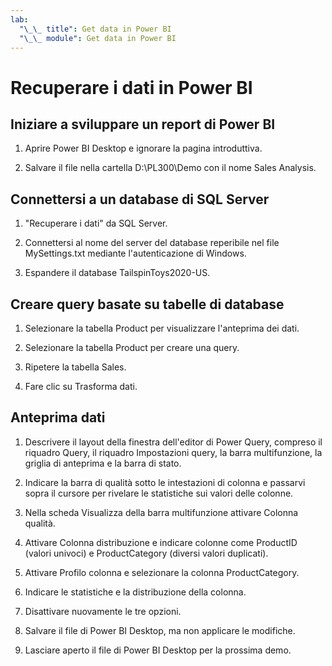 ```yaml
---
lab:
  "\_\_ title": Get data in Power BI
  "\_\_ module": Get data in Power BI
---
```

# Recuperare i dati in Power BI

## Iniziare a sviluppare un report di Power BI

1. Aprire Power BI Desktop e ignorare la pagina introduttiva.

1. Salvare il file nella cartella D:\PL300\Demo con il nome Sales Analysis.

## Connettersi a un database di SQL Server

1. "Recuperare i dati" da SQL Server.

1. Connettersi al nome del server del database reperibile nel file MySettings.txt mediante l'autenticazione di Windows.

1. Espandere il database TailspinToys2020-US.

## Creare query basate su tabelle di database

1. Selezionare la tabella Product per visualizzare l'anteprima dei dati.

1. Selezionare la tabella Product per creare una query.

1. Ripetere la tabella Sales.

1. Fare clic su Trasforma dati.

## Anteprima dati

1. Descrivere il layout della finestra dell'editor di Power Query, compreso il riquadro Query, il riquadro Impostazioni query, la barra multifunzione, la griglia di anteprima e la barra di stato.

1. Indicare la barra di qualità sotto le intestazioni di colonna e passarvi sopra il cursore per rivelare le statistiche sui valori delle colonne.

1. Nella scheda Visualizza della barra multifunzione attivare Colonna qualità.

1. Attivare Colonna distribuzione e indicare colonne come ProductID (valori univoci) e ProductCategory (diversi valori duplicati).

1. Attivare Profilo colonna e selezionare la colonna ProductCategory.

1. Indicare le statistiche e la distribuzione della colonna.

1. Disattivare nuovamente le tre opzioni.

1. Salvare il file di Power BI Desktop, ma non applicare le modifiche.

1. Lasciare aperto il file di Power BI Desktop per la prossima demo.
